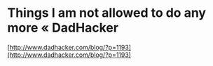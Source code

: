 <!--
id: 325990518
link: http://tumblr.atmos.org/post/325990518/things-i-am-not-allowed-to-do-any-more-dadhacker
slug: things-i-am-not-allowed-to-do-any-more-dadhacker
date: Sat Jan 09 2010 17:43:22 GMT-0800 (PST)
publish: 2010-01-09
tags: 
title: Things I am not allowed to do any more «  DadHacker
-->


Things I am not allowed to do any more «  DadHacker
===================================================

[http://www.dadhacker.com/blog/?p=1193](http://www.dadhacker.com/blog/?p=1193)


